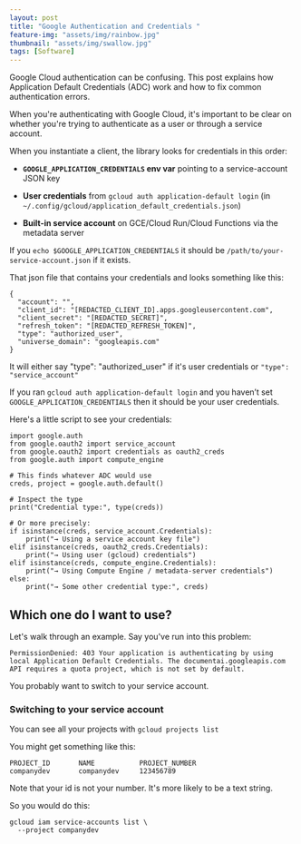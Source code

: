 ```yaml
---
layout: post
title: "Google Authentication and Credentials "
feature-img: "assets/img/rainbow.jpg"
thumbnail: "assets/img/swallow.jpg"
tags: [Software]
---
```


Google Cloud authentication can be confusing. This post explains how Application Default Credentials (ADC) work and how to fix common authentication errors.

When you're authenticating with Google Cloud, it's important to be clear on whether you're trying to authenticate as a user or through a service account.

When you instantiate a client, the library looks for credentials in this order:

- **`GOOGLE_APPLICATION_CREDENTIALS` env var** pointing to a service-account JSON key
    
- **User credentials** from `gcloud auth application-default login` (in `~/.config/gcloud/application_default_credentials.json`)
    
- **Built-in service account** on GCE/Cloud Run/Cloud Functions via the metadata server

If you `echo $GOOGLE_APPLICATION_CREDENTIALS` it should be `/path/to/your-service-account.json` if it exists.

That json file that contains your credentials and looks something like this:
```
{
  "account": "",
  "client_id": "[REDACTED_CLIENT_ID].apps.googleusercontent.com",
  "client_secret": "[REDACTED_SECRET]",
  "refresh_token": "[REDACTED_REFRESH_TOKEN]",
  "type": "authorized_user",
  "universe_domain": "googleapis.com"
}
```
It will either say "type": "authorized_user" if it's user credentials or `"type": "service_account"` 


If you ran `gcloud auth application-default login` and you haven’t set `GOOGLE_APPLICATION_CREDENTIALS` then it should be your user credentials.

Here's a little script to see your credentials:

```
import google.auth
from google.oauth2 import service_account
from google.oauth2 import credentials as oauth2_creds
from google.auth import compute_engine

# This finds whatever ADC would use
creds, project = google.auth.default()

# Inspect the type
print("Credential type:", type(creds))

# Or more precisely:
if isinstance(creds, service_account.Credentials):
    print("→ Using a service account key file")
elif isinstance(creds, oauth2_creds.Credentials):
    print("→ Using user (gcloud) credentials")
elif isinstance(creds, compute_engine.Credentials):
    print("→ Using Compute Engine / metadata-server credentials")
else:
    print("→ Some other credential type:", creds)
```

## Which one do I want to use?


Let's walk through an example. Say you've run into this problem:

```
PermissionDenied: 403 Your application is authenticating by using local Application Default Credentials. The documentai.googleapis.com API requires a quota project, which is not set by default.
```

You probably want to switch to your service account.

### Switching to your service account

You can see all your projects with `gcloud projects list`

You might get something like this: 
```
PROJECT_ID       NAME           PROJECT_NUMBER
companydev       companydev     123456789
```
Note that your id is not your number. It's more likely to be a text string.

So you would do this:

```
gcloud iam service-accounts list \
  --project companydev
```

